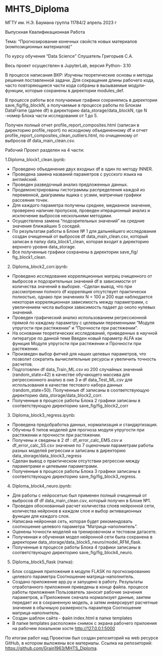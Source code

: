 # MHTS_Diploma
МГТУ им. Н.Э. Баумана
группа 11784/2 
апрель 2023 г

Выпускная Квалификационная Работа 

Тема: “Прогнозирование конечных свойств новых материалов (композиционных материалов)”

По курсу обучения “Data Science”
Слушатель Григорьев С.А.

Весь проект осуществлен в JupyterLab, версия Python- 3.10

В процессе написания ВКР: 
Изучены теоретические основы и методы решения поставленной задачи.
Для сокращения длины рабочего кода, часто повторяющиеся части кода собраны в вызываемые модули-функции, которые сохранены в директории modules_def.

В процессе работы все получаемые графики сохранялись в директории save_fig/fig_blockN, а получаемые в процессе работы по Блокам DataFrame (далее df) в директорию data_storage/data_blockN,  где N -номер Блока части исследования  от 1 до 5.

Получен полный отчет profile_report_composites.html (записан в директорию profile_report) по исходному объединенному df   и отчет profile_report_composites_clean_outliers.html,   по очищенному от выбросов df data_main_clean.csv.

Рабочий Проект разделен на 4 части:

1.Diploma_block1_clean.ipynb:
- Проведено объединение двух входных df в один по методу INNER.
- Проведена замена названий параметров с русского языка на английский.
- Проведен разведочный анализ предложенных данных. 
- Продемонстрированы гистограммы распределения каждой из переменной, диаграммы ящика с усами, матричные графики рассеяния точек. 
- Для каждого параметра получены среднее, медианное значение, проверено наличие пропусков, проведен итерационный анализ и исключение выбросов несколькими методами. 
 - Осуществлена замена “подозрительных значений” на средние значения ближайших 5 соседей.  
- По результатам работы в Блоке № 1 для дальнейшего исследования создан очищенный от выбросов df data_main_clean.csv,  который записан в папку data_block1_clean, которая входит в директорию верхнего уровня  data_storage. 
- Все полученные графики  сохранены в директории save_fig/ fig_block1_clean.

2. Diploma_block2_corr.ipynb:
- Проведено исследование корреляционных матриц очищенного от выбросов и подозрительных значений df в зависимости от количества значений в выборке. 
-Сделан вывод, что при рассмотрении полного df корреляция отсутствует практически полностью, однако при значениях N = 100 и 200 еще наблюдается некоторая корреляционная зависимость между параметрами, с увеличением числа выборки зависимость падает до около нулевых значений.
- Проведен графический анализ использованием регрессионной прямой по каждому параметру с целевыми переменными “Модуля упругости при растяжении” и “Прочности при растяжении”.
- На основании теоретических исследований, приведенных в научной литературе по данной теме Введен новый параметр ALFA как функция Модуля упругости при растяжении и Прочности при растяжении.
- Произведен выбор фитчей для наших целевых параметров, что позволит сократить вычислительные ресурсы и увеличить точность расчетов.
- Подготовлен df data_Train_ML.csv из 200 случайных значений (random_state=42) в качестве  обучающего массива для регрессионного анализ в оке 3 и df data_Test_ML.csv для использования в качестве тестового набора данных (random_state=50).  Полученные df записаны в соответствующую директорию data_storage/data_block2_corr.
- Полученные в процессе работы Блока 2 графики записаны в соответствующую директорию save_fig/fig_block2_corr

3. Diploma_block3_regress.ipynb:
- Проведена предобработка данных, нормализация и стандартизация.
- Обучены 6 типов моделей для прогноза модуля упругости при растяжении и прочности при растяжении.
- Получены и сведены в 2 df : df_error_calc_EMS.csv и df_error_calc_SS.csv  значения  по 7 оценочным параметрам работы разных моделей регрессии и записаны в директорию data_storage/data_block3_regress
- Сделан вывод о практическом отсутствии регрессии между параметрами и целевыми параметрами.
- Полученные в процессе работы Блока 3 графики записаны в соответствующую директорию save_fig/fig_block3_regress.

4. Diploma_block4_neuro.ipynb:
- Для работы с нейросетью был применен полный очищенный от выбросов df df data_main_clean.csv, который получен в Блоке №1.
- Проведен обоснованный расчет количества слоев нейронной сети, количества нейронов в каждом слое и выбор активационных функции для каждого слоя.
- Написана нейронная сеть, которая будет рекомендовать соотношение целевого параметра “Матрица-наполнитель”.
- Оценены точности моделей на тренировочном и тестовом датасете.
- Полученная и обученная модел нейронной сети была сохранена в директории data_storage/data_block5_neuro/model_RFM_flask.
- Полученные в процессе работы Блока 4 графики записаны в соответствующую директорию save_fig/fig_block4_neuro.

5. Diploma_block5_flask (папка):
- Блок создания приложения в модуле FLASK по прогнозированию целевого параметра Соотношение матрица-наполнитель.
- Создано приложение app.py и запущено в работу. Результаты отработанного приложения приведены в конце файла.  процессе работы приложения Пользователь заносит рабочие значения параметров, а Приложение сначала нормализует данные, заитем передает их в сохраненную модель, а затем инверсирует расчетные значения в обычныую размерность парамтера Соотношение матрица-наполнитель.
- Создан шаблон сайта - файл   index.html в папке templates
- В папке templates расположен снимок с экрана рабочего прилоения на рабочем локальном хосте http://127.0.0.1:5000

По итогам работ над Проектом был создан репозиторий на web ресурсе GitHub, в котором выложены все материалы. Ссылка на репозиторий: https://github.com/Grain1963/MHTS_Diploma. 
